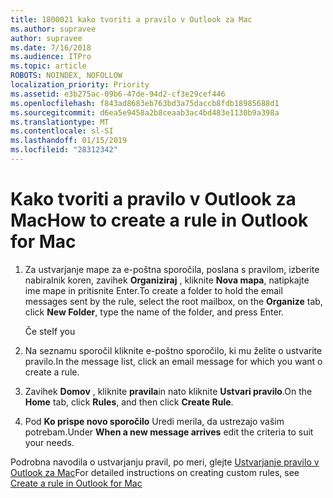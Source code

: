 ```yaml
---
title: 1800021 kako tvoriti a pravilo v Outlook za Mac
ms.author: supravee
author: supravee
ms.date: 7/16/2018
ms.audience: ITPro
ms.topic: article
ROBOTS: NOINDEX, NOFOLLOW
localization_priority: Priority
ms.assetid: e3b275ac-09b6-47de-94d2-cf3e29cef446
ms.openlocfilehash: f843ad8683eb763bd3a75daccb8fdb18985688d1
ms.sourcegitcommit: d6ea5e9458a2b8ceaab3ac4bd483e1130b9a398a
ms.translationtype: MT
ms.contentlocale: sl-SI
ms.lasthandoff: 01/15/2019
ms.locfileid: "28312342"
---
```

# <a name="how-to-create-a-rule-in-outlook-for-mac"></a><span data-ttu-id="bea4d-102">Kako tvoriti a pravilo v Outlook za Mac</span><span class="sxs-lookup"><span data-stu-id="bea4d-102">How to create a rule in Outlook for Mac</span></span>

1. <span data-ttu-id="bea4d-103">Za ustvarjanje mape za e-poštna sporočila, poslana s pravilom, izberite nabiralnik koren, zavihek **Organiziraj** , kliknite **Nova mapa**, natipkajte ime mape in pritisnite Enter.</span><span class="sxs-lookup"><span data-stu-id="bea4d-103">To create a folder to hold the email messages sent by the rule, select the root mailbox, on the **Organize** tab, click **New Folder**, type the name of the folder, and press Enter.</span></span>
    
    <span data-ttu-id="bea4d-104">Če ste</span><span class="sxs-lookup"><span data-stu-id="bea4d-104">If you</span></span> 
    
2. <span data-ttu-id="bea4d-105">Na seznamu sporočil kliknite e-poštno sporočilo, ki mu želite o ustvarite pravilo.</span><span class="sxs-lookup"><span data-stu-id="bea4d-105">In the message list, click an email message for which you want o create a rule.</span></span>
    
3. <span data-ttu-id="bea4d-106">Zavihek **Domov** , kliknite **pravila**in nato kliknite **Ustvari pravilo**.</span><span class="sxs-lookup"><span data-stu-id="bea4d-106">On the **Home** tab, click **Rules**, and then click **Create Rule**.</span></span>
    
4. <span data-ttu-id="bea4d-107">Pod **Ko prispe novo sporočilo** Uredi merila, da ustrezajo vašim potrebam.</span><span class="sxs-lookup"><span data-stu-id="bea4d-107">Under **When a new message arrives** edit the criteria to suit your needs.</span></span> 
    
<span data-ttu-id="bea4d-108">Podrobna navodila o ustvarjanju pravil, po meri, glejte [Ustvarjanje pravilo v Outlook za Mac](https://aka.ms/AA1uy0v)</span><span class="sxs-lookup"><span data-stu-id="bea4d-108">For detailed instructions on creating custom rules, see [Create a rule in Outlook for Mac](https://aka.ms/AA1uy0v)</span></span>
  


